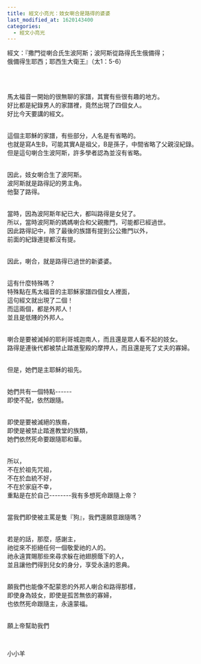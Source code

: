 ```yaml
---
title: 經文小亮光：妓女喇合是路得的婆婆
last_modified_at: 1620143400
categories:
  - 經文小亮光
---
```


<p>經文：『撒門從喇合氏生波阿斯；波阿斯從路得氏生俄備得；<br>
俄備得生耶西；耶西生大衛王』（太1：5-6）</p>

<p>&nbsp;</p>

<p><br>
馬太福音一開始的很無聊的家譜，其實有些很有趣的地方。<br>
好比都是紀錄男人的家譜裡，竟然出現了四個女人。<br>
好比今天要講的經文。</p>

<p><br>
這個主耶穌的家譜，有些部分，人名是有省略的。<br>
也就是寫A生B，可能其實A是祖父，B是孫子，中間省略了父親沒紀錄。<br>
但是這句喇合生波阿斯，許多學者認為並沒有省略。</p>

<p><br>
因此，妓女喇合生了波阿斯。<br>
波阿斯就是路得記的男主角。<br>
他娶了路得。</p>

<p><br>
當時，因為波阿斯年紀已大，都叫路得是女兒了。<br>
所以，當時波阿斯的媽媽喇合和父親撒門，可能都已經過世。<br>
因此路得記中，除了最後的族譜有提到公公撒門以外，<br>
前面的紀錄連提都沒有提。</p>

<p><br>
因此，喇合，就是路得已過世的新婆婆。</p>

<p><br>
這有什麼特殊嗎？<br>
特殊點在馬太福音的主耶穌家譜四個女人裡面，<br>
這句經文就出現了二個！<br>
而這兩個，都是外邦人！<br>
並且是低賤的外邦人。</p>

<p><br>
喇合是要被滅掉的耶利哥城迦南人，而且還是眾人看不起的妓女。<br>
路得是連後代都被禁止踏進聖殿的摩押人，而且還是死了丈夫的寡婦。</p>

<p><br>
但是，她們是主耶穌的祖先。</p>

<p><br>
她們共有一個特點------<br>
即使不配，依然跟隨。</p>

<p><br>
即使是要被滅絕的族裔，<br>
即使是被禁止踏進教堂的族類，<br>
她們依然死命要跟隨耶和華。</p>

<p><br>
所以，<br>
不在於祖先咒祖，<br>
不在於血統不好，<br>
不在於家庭不幸，<br>
重點是在於自己--------我有多想死命跟隨上帝？</p>

<p><br>
當我們即使被主罵是隻『狗』，我們還願意跟隨嗎？</p>

<p><br>
若是的話，那麼，感謝主，<br>
祂從來不拒絕任何一個敬愛祂的人的。<br>
祂永遠賞賜那些來尋求躲在祂翅膀蔭下的人，<br>
並且讓他們得到兒女的身分，享受永遠的恩典。</p>

<p><br>
願我們也能像不配蒙恩的外邦人喇合和路得那樣，<br>
即使身為妓女，即使是孤苦無依的寡婦，<br>
也依然死命跟隨主，永遠蒙福。</p>

<p><br>
願上帝幫助我們</p>

<p>&nbsp;</p>

<p>小小羊</p>


